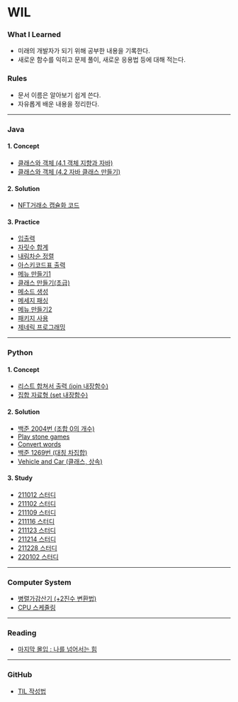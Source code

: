 # WIL
### What I Learned

- 미래의 개발자가 되기 위해 공부한 내용을 기록한다.
- 새로운 함수를 익히고 문제 풀이, 새로운 응용법 등에 대해 적는다.

### Rules
- 문서 이름은 알아보기 쉽게 쓴다.
- 자유롭게 배운 내용을 정리한다.
***
### Java

#### 1. Concept
- [클래스와 객체 (4.1 객체 지향과 자바)](https://github.com/yoo86/TIL/blob/main/Java/%ED%81%B4%EB%9E%98%EC%8A%A4%EC%99%80%EA%B0%9D%EC%B2%B4_%EA%B0%9D%EC%B2%B4%EC%A7%80%ED%96%A5%EA%B3%BC%EC%9E%90%EB%B0%94.md)
- [클래스와 객체 (4.2 자바 클래스 만들기)](https://github.com/yoo86/TIL/blob/main/Java/%ED%81%B4%EB%9E%98%EC%8A%A4%EC%99%80%EA%B0%9D%EC%B2%B4_%EC%9E%90%EB%B0%94%ED%81%B4%EB%9E%98%EC%8A%A4%EB%A7%8C%EB%93%A4%EA%B8%B0.md)
#### 2. Solution
- [NFT거래소 캡슐화 코드](https://github.com/yoo86/TIL/blob/main/Java/NFTmarket.md)
#### 3. Practice
- [입출력](https://github.com/yoo86/TIL/blob/main/Java_Practice/input-output.md)
- [자릿수 합계](https://github.com/yoo86/TIL/blob/main/Java_Practice/sum_of_digits.md)
- [내림차순 정렬](https://github.com/yoo86/TIL/blob/main/Java_Practice/sort(descending).md)
- [아스키코드표 출력](https://github.com/yoo86/TIL/blob/main/Java_Practice/print_asciicode.md)
- [메뉴 만들기1](https://github.com/yoo86/TIL/blob/main/Java_Practice/made_menu1.md)
- [클래스 만들기(초급)](https://github.com/yoo86/TIL/blob/main/Java_Practice/made_class.md)
- [메소드 생성](https://github.com/yoo86/TIL/blob/main/Java_Practice/create_method.md)
- [메세지 패싱](https://github.com/yoo86/TIL/blob/main/Java_Practice/message_passing.md)
- [메뉴 만들기2](https://github.com/yoo86/TIL/blob/main/Java_Practice/made_menu2.md)
- [패키지 사용](https://github.com/yoo86/TIL/blob/main/Java_Practice/use_package.md)
- [제네릭 프로그래밍](https://github.com/yoo86/TIL/blob/main/Java_Practice/generic_programming.md)
***

### Python

#### 1. Concept
- [리스트 합쳐서 출력 (join 내장함수)](https://github.com/yoo86/TIL/blob/main/Python/join%EB%82%B4%EC%9E%A5%ED%95%A8%EC%88%98.md)
- [집합 자료형 (set 내장함수)](https://github.com/yoo86/TIL/blob/main/Python/set_%EC%9E%90%EB%A3%8C%ED%98%95.md)
#### 2. Solution
- [백준 2004번 (조합 0의 개수)](https://github.com/yoo86/TIL/blob/main/Python/baekjoon_2004.md)
- [Play stone games](https://github.com/yoo86/TIL/blob/main/Python/play_stone_games.md)
- [Convert words](https://github.com/yoo86/TIL/blob/main/Python/Convert_words.md)
- [백준 1269번 (대칭 차집합)](https://github.com/yoo86/TIL/blob/main/Python/baekjoon_1269.md)
- [Vehicle and Car (클래스, 상속)](https://github.com/yoo86/TIL/blob/main/Python/Vehicle_and_Car.md)
#### 3. Study
- [211012 스터디](https://github.com/yoo86/TIL/blob/main/Python_study/211012_study.md)
- [211102 스터디](https://github.com/yoo86/TIL/blob/main/Python_study/211102_study.md)
- [211109 스터디](https://github.com/yoo86/TIL/blob/main/Python_study/211109_study.md)
- [211116 스터디](https://github.com/yoo86/TIL/blob/main/Python_study/211116_study.md)
- [211123 스터디](https://github.com/yoo86/TIL/blob/main/Python_study/211123_study.md)
- [211214 스터디](https://github.com/yoo86/TIL/blob/main/Python_study/211214_study.md)
- [211228 스터디](https://github.com/yoo86/WIL/blob/main/Python_study/211228_study.md)
- [220102 스터디](https://github.com/yoo86/WIL/blob/main/Python_study/220102_study.md)
***

### Computer System
- [병렬가감산기 (+2진수 변환법)](https://github.com/yoo86/TIL/blob/main/Computer_System/%EB%B3%91%EB%A0%AC%EA%B0%80%EA%B0%90%EC%82%B0%EA%B8%B0(2%EC%A7%84%EC%88%98_%EB%B3%80%ED%99%98%EB%B2%95_%ED%8F%AC%ED%95%A8).md)
- [CPU 스케줄링](https://github.com/yoo86/TIL/blob/main/Computer_System/CPU%EC%8A%A4%EC%BC%80%EC%A4%84%EB%A7%81.md)
***

### Reading
- [마지막 몰입 : 나를 넘어서는 힘](https://github.com/yoo86/TIL/blob/main/Reading/unlocklife.md)
***

### GitHub
- [TIL 작성법](https://github.com/yoo86/TIL/blob/1be10e65e9a751a117fef76d808f87b435a10e58/GitHub.md)
